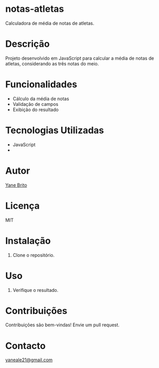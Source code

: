 # notas-atletas 
 Calculadora de média de notas de atletas.

# Descrição
Projeto desenvolvido em  JavaScript para calcular a média de notas de atletas, considerando as três notas do meio.

# Funcionalidades
- Cálculo da média de notas
- Validação de campos
- Exibição do resultado

# Tecnologias Utilizadas 
- JavaScript
- 

# Autor
[Yane Brito](https://github.com/yaneale/notas-atletas.git)

# Licença
MIT

# Instalação
1. Clone o repositório. 

# Uso
1. Verifique o resultado.

# Contribuições
Contribuições são bem-vindas! Envie um pull request.

# Contacto
yaneale21@gmail.com
 

